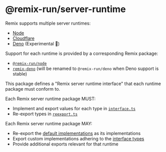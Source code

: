 # @remix-run/server-runtime

Remix supports multiple server runtimes:

- [Node](https://nodejs.org/en/)
- [Cloudflare](https://developers.cloudflare.com/workers/learning/how-workers-works/)
- [Deno](https://deno.land/) (Experimental 🧪)

Support for each runtime is provided by a corresponding Remix package:

- [`@remix-run/node`](https://github.com/remix-run/remix/tree/main/packages/remix-node)
- [`remix-deno`](https://github.com/remix-run/remix/tree/main/templates/deno-ts/remix-deno) (will be renamed to `@remix-run/deno` when Deno support is stable)

This package defines a "Remix server runtime interface" that each runtime package must conform to.

Each Remix server runtime package MUST:

- Implement and export values for each type in [`interface.ts`](./interface.ts)
- Re-export types in [`reexport.ts`](./reexport.ts)

Each Remix server runtime package MAY:

- Re-export the [default implementations](./index.ts) as its implementations
- Export custom implementations adhering to the [interface types](./interface.ts)
- Provide additional exports relevant for that runtime
